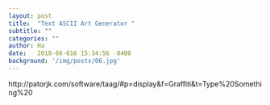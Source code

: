```yaml
---
layout: post
title:  "Text ASCII Art Generator "
subtitle: ""
categories: ""
author: Ha
date:   2018-08-016 15:34:56 -0400
background: '/img/posts/06.jpg'
---
```


<p>
http://patorjk.com/software/taag/#p=display&f=Graffiti&t=Type%20Something%20
  
<p>

